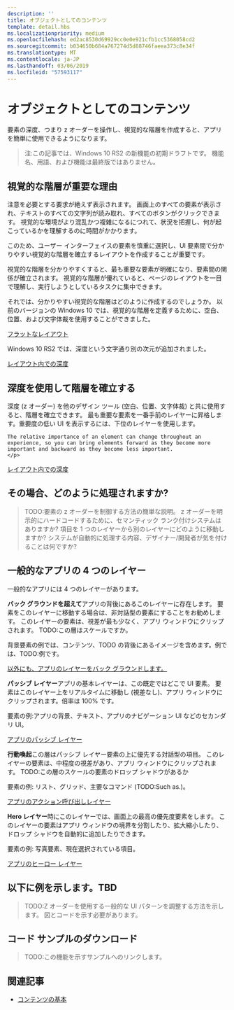 ```yaml
---
description: ''
title: オブジェクトとしてのコンテンツ
template: detail.hbs
ms.localizationpriority: medium
ms.openlocfilehash: ed2ac8530d69929cc0e0e921cfb1cc5368058cd2
ms.sourcegitcommit: b034650b684a767274d5d88746faeea373c8e34f
ms.translationtype: MT
ms.contentlocale: ja-JP
ms.lasthandoff: 03/06/2019
ms.locfileid: "57593117"
---
```

# <a name="content-as-objects"></a>オブジェクトとしてのコンテンツ

 

要素の深度、つまり z オーダーを操作し、視覚的な階層を作成すると、アプリを簡単に使用できるようになります。  

> 注:この記事では、Windows 10 RS2 の新機能の初期ドラフトです。 機能名、用語、および機能は最終版ではありません。 

## <a name="why-visual-hierarchy-is-important"></a>視覚的な階層が重要な理由

注意を必要とする要求が絶えず表示されます。 画面上のすべての要素が表示され、テキストのすべての文字列が読み取れ、すべてのボタンがクリックできます。 視覚的な環境がより混乱かつ複雑になるにつれて、状況を把握し、何が起こっているかを理解するのに時間がかかります。  

このため、ユーザー インターフェイスの要素を慎重に選択し、UI 要素間で分かりやすい視覚的な階層を確立するレイアウトを作成することが重要です。 <!-- Every element is competing for the user's attention, and every time you add an element, you add a mental tax to the user. -->

視覚的な階層を分かりやすくすると、最も重要な要素が明確になり、要素間の関係が確立されます。 視覚的な階層が優れていると、ページのレイアウトを一目で理解し、実行しようとしているタスクに集中できます。 

<p></p>


<div class="side-by-side">
<div class="side-by-side-content">
  <div class="side-by-side-content-left">
  <p>それでは、分かりやすい視覚的な階層はどのように作成するのでしょうか。 以前のバージョンの Windows 10 では、視覚的な階層を定義するために、空白、位置、および文字体裁を使用することができました。 </p>
  </div>
  <div class="side-by-side-content-right">
    <a href="images/content-as-objects/flat-layout.png">フラットなレイアウト</a>
    
  </div>
</div>
</div>

Windows 10 RS2 では、深度という文字通り別の次元が追加されました。 

<a href="images/content-as-objects/depth-in-layout2.png">レイアウト内での深度</a>


## <a name="use-depth-to-establish-a-hierarchy"></a>深度を使用して階層を確立する 

<p></p>

<div class="side-by-side">
<div class="side-by-side-content">
  <div class="side-by-side-content-left">
     <p>深度 (z オーダー) を他のデザイン ツール (空白、位置、文字体裁) と共に使用すると、階層を確立できます。 最も重要な要素を一番手前のレイヤーに昇格します。重要度の低い UI を表示するには、下位のレイヤーを使用します。 

    The relative importance of an element can change throughout an experience, so you can bring elements forward as they become more important and backward as they become less important. 
    </p>
  </div>
  <div class="side-by-side-content-right">
    <a href="images/content-as-objects/elements-forward-backward.png">レイアウト内での深度</a> 
    
  </div>
</div>
</div>

## <a name="how-does-it-work"></a>その場合、どのように処理されますか?
> TODO:要素の z オーダーを制御する方法の簡単な説明。 z オーダーを明示的にハードコードするために、セマンティック ランク付けシステムはありますか? 項目を 1 つのレイヤーから別のレイヤーにどのように移動しますか? システムが自動的に処理する内容、デザイナー/開発者が気を付けることは何ですか? 

## <a name="the-four-layers-of-a-typical-app-layers"></a>一般的なアプリの 4 つのレイヤー

<p>一般的なアプリには 4 つのレイヤーがあります。</p>
<p></p>

<div class="side-by-side">
<div class="side-by-side-content">
  <div class="side-by-side-content-left">
<b>バック グラウンドを超えて</b>アプリの背後にあるこのレイヤーに存在します。  要素をこのレイヤーに移動する場合は、非対話型の要素にすることをお勧めします。 このレイヤーの要素は、視差が最も少なく、アプリ ウィンドウにクリップされます。 TODO:この層はスケールですか。 

<p>背景要素の例では、コンテンツ、TODO の背後にあるイメージを含めます。例では、TODO:例です。</p>
  </div>
  <div class="side-by-side-content-right">
    <a href="images/content-as-objects/elements-forward-backward.png">以外にも、アプリのレイヤーをバック グラウンドします。</a>
    
  </div>
</div>
</div>

<p></p>

<div class="side-by-side">
<div class="side-by-side-content">
  <div class="side-by-side-content-left">
<b>パッシブ レイヤー</b>アプリの基本レイヤーは、この既定ではどこで UI 要素。  要素はこのレイヤー上をリアルタイムに移動し (視差なし)、アプリ ウィンドウにクリップされます。倍率は 100% です。 

<p>要素の例:アプリの背景、テキスト、アプリのナビゲーション UI などのセカンダリ UI。</p>
  </div>
  <div class="side-by-side-content-right">
    <a href="images/content-as-objects/elements-forward-backward.png">アプリのパッシブ レイヤー</a>
    
  </div>
</div>
</div>

<p></p>

<div class="side-by-side">
<div class="side-by-side-content">
  <div class="side-by-side-content-left">
<b>行動喚起</b>この層はパッシブ レイヤー要素の上に優先する対話型の項目。 このレイヤーの要素は、中程度の視差があり、アプリ ウィンドウにクリップされます。 TODO:この層のスケールの要素のドロップ シャドウがあるか

<p>要素の例: リスト、グリッド、主要なコマンド (TODO:Such as.)。</p> 
  </div>
  <div class="side-by-side-content-right">
    <a href="images/content-as-objects/elements-forward-backward.png">アプリのアクション呼び出しレイヤー</a>
    
  </div>
</div>
</div>

<p></p>
<div class="side-by-side">
<div class="side-by-side-content">
  <div class="side-by-side-content-left">
<b>Hero レイヤー</b>時にこのレイヤーでは、画面上の最高の優先度要素をします。  このレイヤーの要素はアプリ ウィンドウの境界を分割したり、拡大縮小したり、ドロップ シャドウを自動的に追加したりできます。

<p>要素の例: 写真要素、現在選択されている項目。</p>  
  </div>
  <div class="side-by-side-content-right">
    <a href="images/content-as-objects/elements-forward-backward.png">アプリのヒーロー レイヤー</a>
    
  </div>
</div>
</div>



<!--
Depth is meaningful; it establishes visual and interactive hierarchy for users to efficiently complete tasks. Depth orients users in our system. 
-->

## <a name="example-tbd"></a>以下に例を示します。TBD
> TODO:Z オーダーを使用する一般的な UI パターンを調整する方法を示します。 図とコードを示す必要があります。 

## <a name="download-the-code-samples"></a>コード サンプルのダウンロード
>TODO:この機能を示すサンプルへのリンクします。 


## <a name="related-articles"></a>関連記事
* [コンテンツの基本](../basics/content-basics.md)
